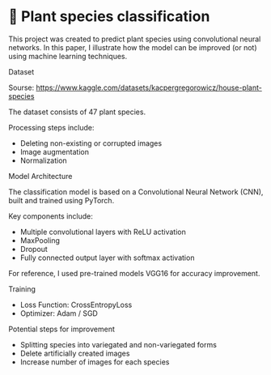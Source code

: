 # :herb: Plant species classification
This project was created to predict plant species using convolutional neural networks. In this paper, I illustrate how the model can be improved (or not) using machine learning techniques.

Dataset

Sourse: https://www.kaggle.com/datasets/kacpergregorowicz/house-plant-species

The dataset consists of 47 plant species.

Processing steps include:

* Deleting non-existing or corrupted images
* Image augmentation 
* Normalization

Model Architecture

The classification model is based on a Convolutional Neural Network (CNN), built and trained using PyTorch.

Key components include:
* Multiple convolutional layers with ReLU activation
* MaxPooling 
* Dropout 
* Fully connected output layer with softmax activation

For reference, I used pre-trained models VGG16 for accuracy improvement.

Training

* Loss Function: CrossEntropyLoss
* Optimizer: Adam / SGD

Potential steps for improvement

* Splitting species into variegated and non-variegated forms
* Delete artificially created images
* Increase number of images for each species



